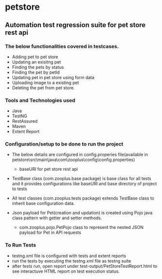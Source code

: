 # petstore


## Automation test regression suite for pet store rest api

### The below functionalities covered in testcases.

* Adding pet to pet store
* Updating an exisitng pet
* Finding the pets by status
* Finding the pet by petId
* Updating pet in pet store using form data
* Uploading image to a existing pet
* Deleting the pet from pet store.


### Tools and Technologies used

* Java
* TestNG
* RestAssured
* Maven
* Extent Report

### Configuration/setup to be done to run the project

* The below details are configured in config.properies file(available in petstore\src\main\java\com\zooplus\config\config.properties)
	* baseURI for pet store rest api

* TestBase class (com.zooplus.base package) is base class for all tests and it provides configurations like baseURI and base directory of project to tests
* All test classes (com.zooplus.tests package) extends TestBase class to inherit base configuration data.
* Json payload for Pet(creation and updation) is created using Pojo java class pattern with getter and setter methods.
	* com.zooplus.pojo.PetPojo class to represent the nested JSON payload for Pet in API requests

### To Run Tests
* testng.xml file is configured with tests and extent reports
* run the tests by executing the testng.xml file as testng suite
* after tests run, open report under test-output/PetStoreTestReport.html to see interactuve HTML report on test execution status.


